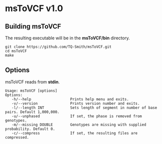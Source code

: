 
# msToVCF v1.0

## Building msToVCF

The resulting executable will be in the **msToVCF/bin** directory.

```
git clone https://github.com/TQ-Smith/msToVCF.git 
cd msToVCF
make
```

## Options

msToVCF reads from **stdin**.

```
Usage: msToVCF [options]
Options:
   -h/--help                  Prints help menu and exits.
   -v/--version               Prints version number and exits.
   -l/--length INT            Sets length of segment in number of base pairs. Default 1,000,000.
   -u/--unphased              If set, the phase is removed from genotypes.
   -m/--missing DOUBLE        Genotypes are missing with supplied probability. Default 0.
   -c/--compress              If set, the resulting files are compressed.
```